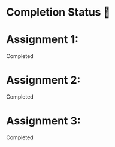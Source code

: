# Completion Status 📝

# Assignment 1:
Completed

# Assignment 2:
Completed

# Assignment 3:
Completed
